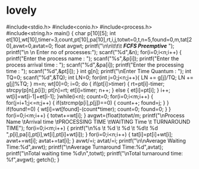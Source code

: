 # lovely
#include&lt;stdio.h> #include&lt;conio.h> #include&lt;process.h> #include&lt;string.h>   main() {   char p[10][5];   int et[10],wt[10],timer=3,count,pt[10],pa[10],rt,i,j,totwt=0,t,n=5,found=0,m,tat[20],avwt=0,avtat=0;   float avgwt;    printf("\n\n\t\t\t  ***FCFS Preemptive*** ");  printf("\n    \n      Enter no of processes:");  scanf("%d",&amp;n);   for(i=0;i&lt;n;i++)   {     printf("Enter the process name : ");     scanf("%s",&amp;p[i]);      printf("Enter the process arrival time : ");     scanf("%d",&amp;pa[i]);     printf("Enter the processing time : ");     scanf("%d",&amp;pt[i]);   }   int g[n];     printf("\nEnter Time Quantum : ");     int TQ=0;     scanf("%d",&amp;TQ);     int LN=0;     for(int j=0;j&lt;n;j++){         LN +=  g[j]/TQ;         LN += g[j]%TQ;     }      m=n;   wt[0]=0;   i=0;      do   {     if(pt[i]>timer)     {     rt=pt[i]-timer;     strcpy(p[n],p[i]);     pt[n]=rt;     et[i]=timer;     n++;     }     else     {     et[i]=pt[i];     }     i++;     wt[i]=wt[i-1]+et[i-1];   }while(i&lt;n);      count=0;      for(i=0;i&lt;m;i++)   {     for(j=i+1;j&lt;=n;j++)     {       if(strcmp(p[i],p[j])==0)       {         count++;         found=j;       }     }      if(found!=0)      {        wt[i]=wt[found]-(count*timer);        count=0;        found=0;      }   }      for(i=0;i&lt;m;i++)   {     totwt+=wt[i];   }      avgwt=(float)totwt/m;   printf("\nProcess Name \tArrival time \tPROCESSING TIME \tWAITING Time \t TURNAROUND TIME");   for(i=0;i&lt;m;i++)   {     printf("\n%s \t        %d \t     %d \t      %d\t        %d ",p[i],pa[i],pt[i],wt[i],pt[i]+wt[i]);   }   for(i=0;i&lt;n;i++)     {         tat[i]=pt[i]+wt[i];         avwt+=wt[i];         avtat+=tat[i];     }       avwt/=i;     avtat/=i;   printf("\n\nAverage Waiting Time:%d",avwt);     printf("\nAverage Turnaround Time:%d",avtat);   printf("\nTotal waiting time %d\n",totwt);   printf("\nTotal turnaround time: %f",avgwt);   getch(); }
